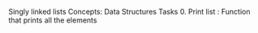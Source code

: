 Singly linked lists
Concepts:
Data Structures
Tasks 
0. Print list : Function that prints all the elements
